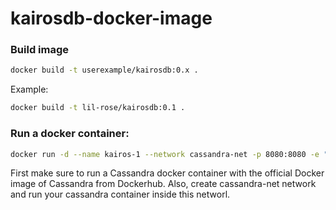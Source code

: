 # kairosdb-docker-image


### Build image
```bash
docker build -t userexample/kairosdb:0.x .
```
Example:
```bash
docker build -t lil-rose/kairosdb:0.1 .
```


### Run a docker container:

```bash
docker run -d --name kairos-1 --network cassandra-net -p 8080:8080 -e "CASSANDRA_HOST_LIST=cassandra-1:9160" lil-rose/kairosdb:0.1
```

First make sure to run a Cassandra docker container with the official Docker image of Cassandra from Dockerhub. Also, create cassandra-net network and run your cassandra container inside this networl.